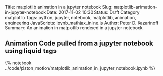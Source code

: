 Title: matplotlib animation in a jupyter notebook
Slug: matplotlib-animation-in-jupyter-notebook
Date: 2017-11-02 10:30
Status: Draft
Category: matplotlib
Tags: python, jupyter, notebook, matplotlib, animation, engineering
JavaScripts: ipynb_mathjax_inline.js
Author: Peter D. Kazarinoff
Summary: An animation in matplotlib rendered in a jupyter notebook. 

## Animation Code pulled from a jupyter notebook using liquid tags

{% notebook ../code/piston_motion/matplotlib_animation_in_jupyter_notebook.ipynb %}
